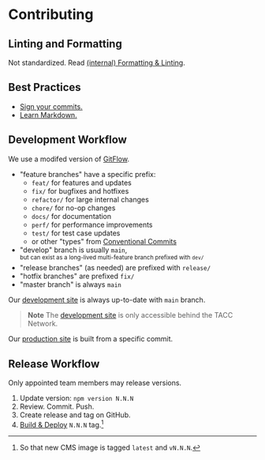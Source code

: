 # Contributing

## Linting and Formatting

Not standardized. Read [(internal) Formatting & Linting](https://tacc-main.atlassian.net/wiki/x/VwNv).

## Best Practices

- [Sign your commits.](https://help.github.com/en/github/authenticating-to-github/managing-commit-signature-verification)
- [Learn Markdown.](https://bitbucket.org/tutorials/markdowndemo)

## Development Workflow

We use a modifed version of [GitFlow](https://datasift.github.io/gitflow/IntroducingGitFlow.html).

- "feature branches" have a specific prefix:
  - `feat/` for features and updates
  - `fix/` for bugfixes and hotfixes
  - `refactor/` for large internal changes
  - `chore/` for no-op changes
  - `docs/` for documentation
  - `perf/` for performance improvements
  - `test/` for test case updates
  - or other "types" from [Conventional Commits](https://www.conventionalcommits.org/en/v1.0.0/#summary)
- "develop" branch is usually `main`,\
    <sup>but can exist as a long-lived multi-feature branch prefixed with `dev/`</sup>
- "release branches" (as needed) are prefixed with `release/`
- "hotfix branches" are prefixed `fix/`
- "master branch" is always `main`

Our [development site] is always up-to-date with `main` branch.

> **Note**
> The [development site] is only accessible behind the TACC Network.

Our [production site] is built from a specific commit.

## Release Workflow

Only appointed team members may release versions.

1. Update version:
    `npm version N.N.N`
2. Review. Commit. Push.
3. Create release and tag on GitHub.
4. [Build & Deploy](../README.md#build--deploy-project) `N.N.N` tag.[^1]

[^1]: So that new CMS image is tagged `latest` and `vN.N.N`.

<!-- Link Aliases -->

[development site]: https://dev.cep.tacc.utexas.edu
[production site]: https://prod.cep.tacc.utexas.edu

